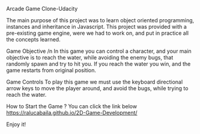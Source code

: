 Arcade Game Clone-Udacity

The main purpose of this project was to learn object oriented programming, instances and inheritance in Javascript.
This project was provided with a pre-existing game engine, were we had to work on, and put in practice all the concepts learned.

Game Objective /n
In this game you can control a character, and your main objective is to reach the water, while avoiding the enemy bugs, that randomly spawn and try to hit you. If you reach the water you win, and the game restarts from original position.

Game Controls
To play this game we must use the keyboard directional arrow keys to move the player around, and avoid the bugs, while trying to reach the water.

How to Start the Game ?
You can click the link below
https://ralucabaila.github.io/2D-Game-Development/ 

Enjoy it!


